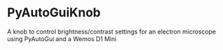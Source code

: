 # PyAutoGuiKnob
A knob to control brightness/contrast settings for an electron microscope using PyAutoGui and a Wemos D1 Mini
